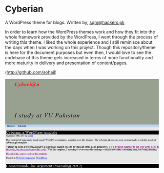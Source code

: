 Cyberian
===========
A WordPress theme for blogs. Written by, sqm@hackers.pk

In order to learn how the WordPress themes work and how they fit into the whole framework provided by the WordPress, I went through the process of writing this theme. I liked the whole experience and I still reminisce about the days when I was working on this project. Though this repository/theme is here for the document purposes but even then, I would love to see the codebase of this theme gets increased in terms of more functionality and more maturity in delivery and presentation of content/pages. 

(http://github.com/sohail)

![Screenshot of Cyberian](screenshot.png)
